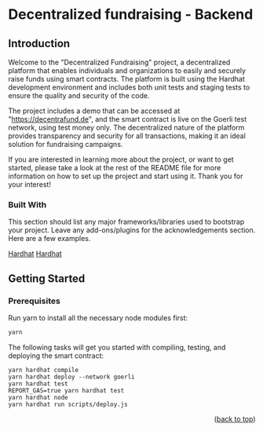 # Decentralized fundraising - Backend

## Introduction

Welcome to the "Decentralized Fundraising" project, a decentralized platform that enables individuals and organizations to easily and securely raise funds using smart contracts. The platform is built using the Hardhat development environment and includes both unit tests and staging tests to ensure the quality and security of the code.

The project includes a demo that can be accessed at "https://decentrafund.de", and the smart contract is live on the Goerli test network, using test money only. The decentralized nature of the platform provides transparency and security for all transactions, making it an ideal solution for fundraising campaigns.

If you are interested in learning more about the project, or want to get started, please take a look at the rest of the README file for more information on how to set up the project and start using it. Thank you for your interest!



### Built With

This section should list any major frameworks/libraries used to bootstrap your project. Leave any add-ons/plugins for the acknowledgements section. Here are a few examples.

<a href="https://hardhat.org">Hardhat</a>
<a href="https://docs.ethers.org">Hardhat</a>



## Getting Started

### Prerequisites

Run yarn to install all the necessary node modules first:
  ```sh
  yarn
  ```
  
The following tasks will get you started with compiling, testing, and deploying the smart contract:

```shell
yarn hardhat compile
yarn hardhat deploy --network goerli
yarn hardhat test
REPORT_GAS=true yarn hardhat test
yarn hardhat node
yarn hardhat run scripts/deploy.js
```
<p align="right">(<a href="#readme-top">back to top</a>)</p>
